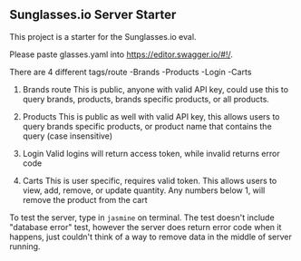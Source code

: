 ## Sunglasses.io Server Starter

This project is a starter for the Sunglasses.io eval.  

Please paste glasses.yaml into https://editor.swagger.io/#!/.

There are 4 different tags/route
-Brands
-Products
-Login
-Carts

1) Brands route
This is public, anyone with valid API key, could use this to query brands, products, brands specific products, or all products.

2) Products
This is public as well with valid API key, this allows users to query brands specific products, or product name that contains the query (case insensitive)

3) Login
Valid logins will return access token, while invalid returns error code

4) Carts
This is user specific, requires valid token. This allows users to view, add, remove, or update quantity.
Any numbers below 1, will remove the product from the cart

To test the server, type in ```jasmine``` on terminal.
The test doesn't include "database error" test, however the server does return error code when it happens, just couldn't think
of a way to remove data in the middle of server running.